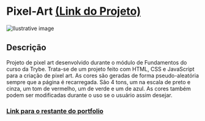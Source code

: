 # Pixel-Art [(Link do Projeto)](https://leandroteixeira.github.io/Pixel-Art)
![Ilustrative image](Image.png)

## Descrição
Projeto de pixel art desenvolvido durante o módulo de Fundamentos do curso da Trybe.
Trata-se de um  projeto feito com HTML, CSS e JavaScript para a criação de pixel art. As cores são geradas de forma pseudo-aleatória sempre que a página é recarregada. São 4 tons, um na escala de preto e cinza, um tom de vermelho, um de verde e um de azul. As cores também podem ser modificadas durante o uso se o usuário assim desejar.

### [Link para o restante do portfolio](https://leandroteixeira.github.io)

